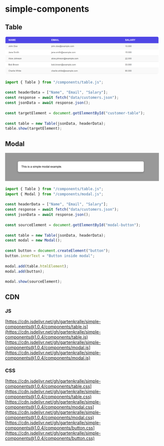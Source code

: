 # simple-components

## Table

![Class diagram](images/table.png)

```javascript
import { Table } from "/components/table.js";

const headerData = ["Name", "Email", "Salary"];
const response = await fetch("data/customers.json");
const jsonData = await response.json();

const targetElement = document.getElementById("customer-table");

const table = new Table(jsonData, headerData);
table.show(targetElement);
```

## Modal

![Class diagram](images/modal.png)

```javascript
import { Table } from "/components/table.js";
import { Modal } from "/components/modal.js";

const headerData = ["Name", "Email", "Salary"];
const response = await fetch("data/customers.json");
const jsonData = await response.json();

const sourceElement = document.getElementById("modal-button");

const table = new Table(jsonData, headerData);
const modal = new Modal();

const button = document.createElement("button");
button.innerText = "Button inside modal";

modal.add(table.htmlElement);
modal.add(button);

modal.show(sourceElement);
```

## CDN

### JS

[https://cdn.jsdelivr.net/gh/gartenkralle/simple-components@1.0.4/components/table.js](https://cdn.jsdelivr.net/gh/gartenkralle/simple-components@1.0.4/components/table.js)
[https://cdn.jsdelivr.net/gh/gartenkralle/simple-components@1.0.4/components/modal.js](https://cdn.jsdelivr.net/gh/gartenkralle/simple-components@1.0.4/components/modal.js)

### CSS

[https://cdn.jsdelivr.net/gh/gartenkralle/simple-components@1.0.4/components/table.css](https://cdn.jsdelivr.net/gh/gartenkralle/simple-components@1.0.4/components/table.css)
[https://cdn.jsdelivr.net/gh/gartenkralle/simple-components@1.0.4/components/modal.css](https://cdn.jsdelivr.net/gh/gartenkralle/simple-components@1.0.4/components/modal.css)
[https://cdn.jsdelivr.net/gh/gartenkralle/simple-components@1.0.4/components/button.css](https://cdn.jsdelivr.net/gh/gartenkralle/simple-components@1.0.4/components/button.css)
